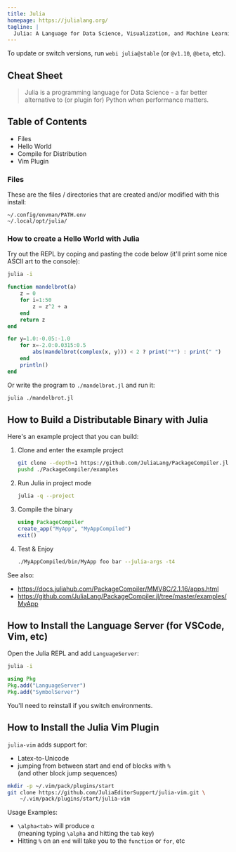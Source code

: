 ```yaml
---
title: Julia
homepage: https://julialang.org/
tagline: |
  Julia: A Language for Data Science, Visualization, and Machine Learning
---
```


To update or switch versions, run `webi julia@stable` (or `@v1.10`, `@beta`,
etc).

## Cheat Sheet

> Julia is a programming language for Data Science - a far better alternative to
> (or plugin for) Python when performance matters.

## Table of Contents

- Files
- Hello World
- Compile for Distribution
- Vim Plugin

### Files

These are the files / directories that are created and/or modified with this
install:

```text
~/.config/envman/PATH.env
~/.local/opt/julia/
```

### How to create a Hello World with Julia

Try out the REPL by coping and pasting the code below (it'll print some nice
ASCII art to the console):

```sh
julia -i
```

```julia
function mandelbrot(a)
    z = 0
    for i=1:50
        z = z^2 + a
    end
    return z
end

for y=1.0:-0.05:-1.0
    for x=-2.0:0.0315:0.5
        abs(mandelbrot(complex(x, y))) < 2 ? print("*") : print(" ")
    end
    println()
end
```

Or write the program to `./mandelbrot.jl` and run it:

```sh
julia ./mandelbrot.jl
```

## How to Build a Distributable Binary with Julia

Here's an example project that you can build:

1. Clone and enter the example project
   ```sh
   git clone --depth=1 https://github.com/JuliaLang/PackageCompiler.jl ./PackageCompiler
   pushd ./PackageCompiler/examples
   ```
2. Run Julia in project mode
   ```sh
   julia -q --project
   ```
3. Compile the binary
   ```julia
   using PackageCompiler
   create_app("MyApp", "MyAppCompiled")
   exit()
   ```
4. Test & Enjoy
   ```sh
   ./MyAppCompiled/bin/MyApp foo bar --julia-args -t4
   ```

See also:

- <https://docs.juliahub.com/PackageCompiler/MMV8C/2.1.16/apps.html>
- <https://github.com/JuliaLang/PackageCompiler.jl/tree/master/examples/MyApp>

## How to Install the Language Server (for VSCode, Vim, etc)

Open the Julia REPL and add `LanguageServer`:

```sh
julia -i
```

```jl
using Pkg
Pkg.add("LanguageServer")
Pkg.add("SymbolServer")
```

You'll need to reinstall if you switch environments.

## How to Install the Julia Vim Plugin

`julia-vim` adds support for:

- Latex-to-Unicode
- jumping from between start and end of blocks with `%` \
  (and other block jump sequences)

```sh
mkdir -p ~/.vim/pack/plugins/start
git clone https://github.com/JuliaEditorSupport/julia-vim.git \
    ~/.vim/pack/plugins/start/julia-vim
```

Usage Examples:

- `\alpha<tab>` will produce `α` \
  (meaning typing `\alpha` and hitting the `tab` key)
- Hitting `%` on an `end` will take you to the `function` or `for`, etc
